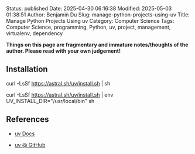 Status: published
Date: 2025-04-30 06:16:38
Modified: 2025-05-03 01:38:51
Author: Benjamin Du
Slug: manage-python-projects-using-uv
Title: Manage Python Projects Using uv
Category: Computer Science
Tags: Computer Science, programming, Python, uv, project, management, virtualenv, dependency

**Things on this page are fragmentary and immature notes/thoughts of the author. Please read with your own judgement!**

## Installation

curl -LsSf https://astral.sh/uv/install.sh | sh

curl -LsSf https://astral.sh/uv/install.sh | env UV_INSTALL_DIR="/usr/local/bin" sh

## References

- [uv Docs](https://docs.astral.sh/uv/)

- [uv @ GitHub](https://github.com/astral-sh/uv)